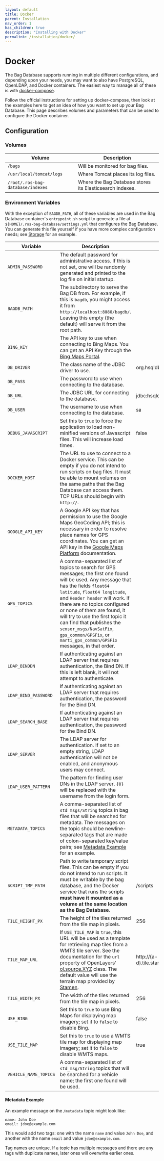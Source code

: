 ```yaml
---
layout: default
title: Docker
parent: Installation
nav_order: 1
has_children: true
description: "Installing with Docker"
permalink: /installation/docker/
---
```


# Docker

The Bag Database supports running in multiple different configurations, and depending upon
your needs, you may want to also have PostgreSQL, OpenLDAP, and Docker containers.  The
easiest way to manage all of these is with [docker-compose](https://docs.docker.com/compose/).

Follow the official instructions for setting up docker-compose, then look at the examples
here to get an idea of how you want to set up your Bag Database.  This page describes
volumes and parameters that can be used to configure the Docker container.

## Configuration

### Volumes

| Volume | Description |
| ------ | ----------- |
| `/bags` | Will be monitored for bag files. |
| `/usr/local/tomcat/logs` | Where Tomcat places its log files. |
| `/root/.ros-bag-database/indexes` | Where the Bag Database stores its Elasticsearch indexes. |

### Environment Variables

With the exception of `BAGDB_PATH`, all of these variables are used in the Bag Database container's
`entrypoint.sh` script to generate a file at `${HOME}/.ros-bag-database/settings.yml` that configures
the Bag Database.  You can generate this file yourself if you have more complex configuration needs;
see [Storage](../../configuration/storage.md) for an example.

| Variable | Description | Default |
| -------- | ----------- | ------- |
| `ADMIN_PASSWORD` | The default password for administrative access.  If this is not set, one will be randomly generated and printed to the log file on initial startup. | |
| `BAGDB_PATH` | The subdirectory to serve the Bag DB from.  For example, if this is `bagdb`, you might access it from `http://localhost:8080/bagdb/`.  Leaving this empty (the default) will serve it from the root path. | |
| `BING_KEY` | The API key to use when connecting to Bing Maps.  You can get an API Key through the [Bing Maps Portal](https://www.bingmapsportal.com/). | |
| `DB_DRIVER` | The class name of the JDBC driver to use. | org.hsqldb.jdbcDriver |
| `DB_PASS` | The password to use when connecting to the database. | |
| `DB_URL` | The JDBC URL for connecting to the database. | jdbc:hsqldb:mem:testdb |
| `DB_USER` | The username to use when connecting to the database. | sa |
| `DEBUG_JAVASCRIPT` | Set this to `true` to force the application to load non-minified versions of Javascript files. This will increase load times. | false |
| `DOCKER_HOST` | The URL to use to connect to a Docker service.  This can be empty if you do not intend to run scripts on bag files. It must be able to mount volumes on the same paths that the Bag Database can access them. TCP URLs should begin with `http://`. | |
| `GOOGLE_API_KEY` | A Google API key that has permission to use the Google Maps GeoCoding API; this is necessary in order to resolve place names for GPS coordinates.  You can get an API key in the [Google Maps Platform](https://developers.google.com/maps/documentation/geocoding/get-api-key) documentation. | |
| `GPS_TOPICS` | A comma-separated list of topics to search for GPS messages; the first one found will be used.  Any message that has the fields `float64 latitude`, `float64 longitude`, and `Header header` will work.  If there are no topics configured or none of them are found, it will try to use the first topic it can find that publishes the `sensor_msgs/NavSatFix`, `gps_common/GPSFix`, or `marti_gps_common/GPSFix` messages, in that order. | |
| `LDAP_BINDDN` | If authenticating against an LDAP server that requires authentication, the Bind DN.  If this is left blank, it will not attempt to authenticate. | |
| `LDAP_BIND_PASSWORD` | If authenticating against an LDAP server that requires authentication, the password for the Bind DN. | |
| `LDAP_SEARCH_BASE` | If authenticating against an LDAP server that requires authentication, the password for the Bind DN. | |
| `LDAP_SERVER` | The LDAP server for authentication.  If set to an empty string, LDAP authentication will not be enabled, and anonymous users may connect. | |
| `LDAP_USER_PATTERN` | The pattern for finding user DNs in the LDAP server.  `{0}` will be replaced with the username from the login form. | |
| `METADATA_TOPICS` | A comma-separated list of `std_msgs/String` topics in bag files that will be searched for metadata.  The messages on the topic should be newline-separated tags that are made of colon-separated key/value pairs; see [Metadata Example](#metadata-example) for an example. | |
| `SCRIPT_TMP_PATH` | Path to write temporary script files.  This can be empty if you do not intend to run scripts. It must be writable by the bag database, and the Docker service that runs the scripts **must have it mounted as a volume at the same location as the Bag Database**. | /scripts | 
| `TILE_HEIGHT_PX` | The height of the tiles returned from the tile map in pixels. | 256 |
| `TILE_MAP_URL` | If `USE_TILE_MAP` is `true`, this URL will be used as a template for retrieving map tiles from a WMTS tile server.  See the documentation for the `url` property of OpenLayers' [ol.source.XYZ](http://openlayers.org/en/latest/apidoc/ol.source.XYZ.html) class.  The default value will use the terrain map provided by [Stamen](http://maps.stamen.com/). | http://{a-d}.tile.stamen.com/terrain/{z}/{x}/{y}.jpg |
| `TILE_WIDTH_PX` | The width of the tiles returned from the tile map in pixels. | 256 |
| `USE_BING` | Set this to `true` to use Bing Maps for displaying map imagery; set it to `false` to disable Bing. | false |
| `USE_TILE_MAP` | Set this to `true` to use a WMTS tile map for displaying map imagery; set it to `false` to disable WMTS maps. | true |
| `VEHICLE_NAME_TOPICS` | A comma-separated list of `std_msg/String` topics that will be searched for a vehicle name; the first one found will be used. | |

#### Metadata Example

An example message on the `/metadata` topic might look like:

```
name: John Doe
email: jdoe@example.com
```

This would add two tags: one with the name `name` and value `John Doe`, and
another with the name `email` and value `jdoe@example.com`.

Tag names are unique.  If a topic has multiple messages and there are any tags with duplicate names, later ones
will overwrite earlier ones.
